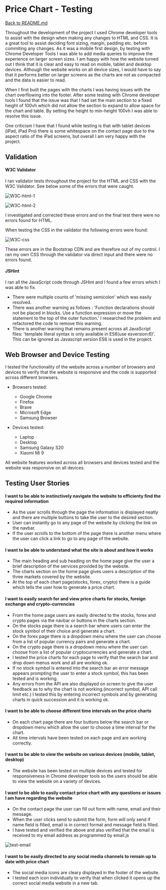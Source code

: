 # Price Chart - Testing

[Back to README.md](README.md)

Throughout the development of the project I used Chrome developer tools to assist with the design when making any changes to HTML and CSS. It is a great tool to assist deciding font sizing, margin, padding etc. before commiting any changes. As it was a mobile first design, by testing with Chrome Developer Tools I was able to add media queries to improve the experience on larger screen sizes. I am happy with how the website turned out I think that it is clear and easy to read on mobile, tablet and desktop devices. Although the website works on all device sizes, I would have to say that it performs better on larger screens as the charts are not as compacted and the data is easier to read.

When I first built the pages with the charts I was having issues with the chart overflowing into the footer. After some testing with Chrome developer tools I found that the issue was that I had set the main section to a fixed height of 100vh which did not allow the section to expand to allow space for the chart and table. By setting the height to min-height 100vh I was able to resolve this issue.

One criticism I have that I found while testing is that with tablet devices (iPad, iPad Pro) there is some whitespace on the contact page due to the aspect ratio of the iPad screens, but overall I am very happy with the project.

## Validation

#### W3C Validator

I ran validator tests throughout the project for the HTML and CSS with the W3C Validator. See below some of the errors that were caught.

![W3C-html-1](assets/documents/testing-images/w3c-html-1.png)

![W3C-html-2](assets/documents/testing-images/w3c-html-2.png)

I investigated and corrected these errors and on the final test there were no errors found for HTML.

When testing the CSS in the validator the following errors were found:

![W3C-css](assets/documents/testing-images/w3c-css.png)

These errors are in the Bootstrap CDN and are therefore out of my control. I ran my own CSS through the validator via direct input and there were no errors found.

#### JSHint

I ran all the JavaScript code through JSHint and I found a few errors which I was able to fix. 

- There were multiple counts of 'missing semicolon' which was easily resolved.
- There was another warning as follows : 'Function declarations should not be placed in blocks. Use a function expression or move the statement to the top of the outer function.' I researched the problem and refactored the code to remove this warning.
- There is another warning that remains present across all JavaScript files: 'template literal syntax is only available in ES6(use esversion:6)'. This can be ignored as Javascript version ES6 is used in the project.

## Web Browser and Device Testing

I tested the functionality of the website across a number of browsers and devices to verify that the website is responsive and the code is supported across different browsers.

- Browsers tested:
    - Google Chrome
    - Firefox
    - Brave 
    - Microsoft Edge
    - Samsung Browser

- Devices tested: 
    - Laptop
    - Desktop
    - Samsung Galaxy S20
    - Xiaomi Mi 9

All website features worked across all browsers and devices tested and the website was responsive on all devices.

## Testing User Stories

#### I want to be able to instinctively navigate the website to efficienty find the required information
- As the user scrolls through the page the information is displayed neatly and there are multiple buttons to take the user to the desired section.
- User can instantly go to any page of the website by clicking the link on the navbar.
- If the user scrolls to the bottom of the page there is another menu where the user can click a link to go to any page of the website.

#### I want to be able to understand what the site is about and how it works
- The main heading and sub heading on the home page give the user a brief description of the services provided by the website.
- The charts section on the home page gives users a description of the three markets covered by the website.
- At the top of each chart page(stocks, forex, crypto) there is a guide which tells the user how to generate a price chart.

#### I want to easily search for and view price charts for stocks, foreign exchange and crypto-currencies
- From the home page users are easily directed to the stocks, forex and crypto pages via the navbar or buttons in the charts section.
- On the stocks page there is a search bar where users can enter the stock symbol of their choice and generate a chart.
- On the forex page there is a dropdown menu where the user can choose from a list of popular currency pairs and generate a chart.
- On the crypto page there is a dropdown menu where the user can choose from a list of popular cryptocurrencies and generate a chart.
- I tested the price charts for each page to verify that the search bar and drop down menus work and all are working ok. 
- If no stock symbol is entered into the search bar an error message appears prompting the user to enter a stock symbol, this has been tested and is working.
- Any errors from the API are also displayed on screen to give the user feedback as to why the chart is not working.(incorrect symbol, API call limit etc.) I tested this by entering incorrect symbols and by generating charts in quick succession and it is working ok.

#### I want to be able to choose different time intervals on the price charts
- On each chart page there are four buttons below the search bar or dropdown menu which allow the user to choose a time interval for the chart.
- All time intervals have been tested on each page and are working correctly.

#### I want to be able to view the website on various devices (mobile, tablet, desktop)
- The website has been tested on multiple devices and tested for responsiveness in Chrome developer tools so the users should be able to view the website on a variety of devices.

#### I want to be able to easily contact price chart with any questions or issues I am have regarding the website
- On the contact page the user can fill out form with name, email and their message.
- When the user clicks send to submit the form, form will only send if name field is filled, email is in correct format and message field is filled.
- I have tested and verified the above and also verified that the email is received to my email address as programmed by email.js

![test-email](assets/documents/testing-images/test-email.PNG)

#### I want to be easily directed to any social media channels to remain up to date with price chart
- The social media icons are cleary displayed in the footer of the website.
- I tested each icon individually to verify that when clicked it opens up the correct social media website in a new tab.